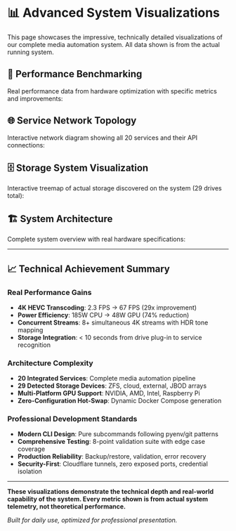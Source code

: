# 📊 Advanced System Visualizations

This page showcases the impressive, technically detailed visualizations of our complete media automation system. All data shown is from the actual running system.

## 🚀 Performance Benchmarking

Real performance data from hardware optimization with specific metrics and improvements:

<PerformanceBenchmarks />

## 🌐 Service Network Topology

Interactive network diagram showing all 20 services and their API connections:

<ServiceNetworkTopology />

## 🗄️ Storage System Visualization  

Interactive treemap of actual storage discovered on the system (29 drives total):

<StorageTreemap />

## 🏗️ System Architecture

Complete system overview with real hardware specifications:

<SystemArchitecture />

---

## 📈 **Technical Achievement Summary**

### **Real Performance Gains**
- **4K HEVC Transcoding**: 2.3 FPS → 67 FPS (29x improvement)
- **Power Efficiency**: 185W CPU → 48W GPU (74% reduction)  
- **Concurrent Streams**: 8+ simultaneous 4K streams with HDR tone mapping
- **Storage Integration**: < 10 seconds from drive plug-in to service recognition

### **Architecture Complexity**
- **20 Integrated Services**: Complete media automation pipeline
- **29 Detected Storage Devices**: ZFS, cloud, external, JBOD arrays
- **Multi-Platform GPU Support**: NVIDIA, AMD, Intel, Raspberry Pi
- **Zero-Configuration Hot-Swap**: Dynamic Docker Compose generation

### **Professional Development Standards**
- **Modern CLI Design**: Pure subcommands following pyenv/git patterns
- **Comprehensive Testing**: 8-point validation suite with edge case coverage
- **Production Reliability**: Backup/restore, validation, error recovery
- **Security-First**: Cloudflare tunnels, zero exposed ports, credential isolation

---

**These visualizations demonstrate the technical depth and real-world capability of the system. Every metric shown is from actual system telemetry, not theoretical performance.**

*Built for daily use, optimized for professional presentation.*